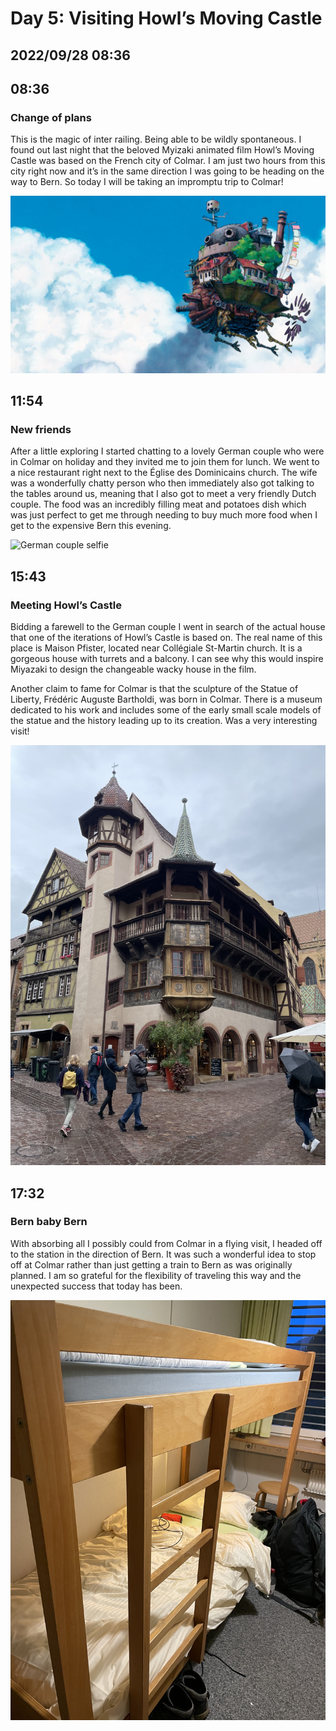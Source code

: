 # Day 5: Visiting Howl’s Moving Castle
## 2022/09/28 08:36

## 08:36
### Change of plans

This is the magic of inter railing. Being able to be wildly spontaneous. I found out last night that the beloved Myizaki animated film Howl’s Moving Castle was based on the French city of Colmar. I am just two hours from this city right now and it’s in the same direction I was going to be heading on the way to Bern. So today I will be taking an impromptu trip to Colmar! 

![Frame from Howl’s Moving Castle](https://raw.githubusercontent.com/benknight135/thirty-knights/main/api/data/posts/day5/howls-castle.jpeg)

## 11:54
### New friends

After a little exploring I started chatting to a lovely German couple who were in Colmar on holiday and they invited me to join them for lunch. We went to a nice restaurant right next to the Église des Dominicains church. The wife was a wonderfully chatty person who then immediately also got talking to the tables around us, meaning that I also got to meet a very friendly Dutch couple. The food was an incredibly filling meat and potatoes dish which was just perfect to get me through needing to buy much more food when I get to the expensive Bern this evening. 

![German couple selfie](https://raw.githubusercontent.com/benknight135/thirty-knights/main/api/data/posts/day5/german-couple.jpeg)


## 15:43
### Meeting Howl’s Castle

Bidding a farewell to the German couple I went in search of the actual house that one of the iterations of Howl’s Castle is based on. The real name of this place is Maison Pfister, located near Collégiale St-Martin church. It is a gorgeous house with turrets and a balcony. I can see why this would inspire Miyazaki to design the changeable wacky house in the film. 

Another claim to fame for Colmar is that the sculpture of the Statue of Liberty, Frédéric Auguste Bartholdi, was born in Colmar. There is a museum dedicated to his work and includes some of the early small scale models of the statue and the history leading up to its creation. Was a very interesting visit!

![House Howl’s Castle is based](https://raw.githubusercontent.com/benknight135/thirty-knights/main/api/data/posts/day5/howls-house.jpeg)

## 17:32
### Bern baby Bern

With absorbing all I possibly could from Colmar in a flying visit, I headed off to the station in the direction of Bern. It was such a wonderful idea to stop off at Colmar rather than just getting a train to Bern as was originally planned. I am so grateful for the flexibility of traveling this way and the unexpected success that today has been. 

![Bern hostel](https://raw.githubusercontent.com/benknight135/thirty-knights/main/api/data/posts/day5/bern-hostel.jpeg)